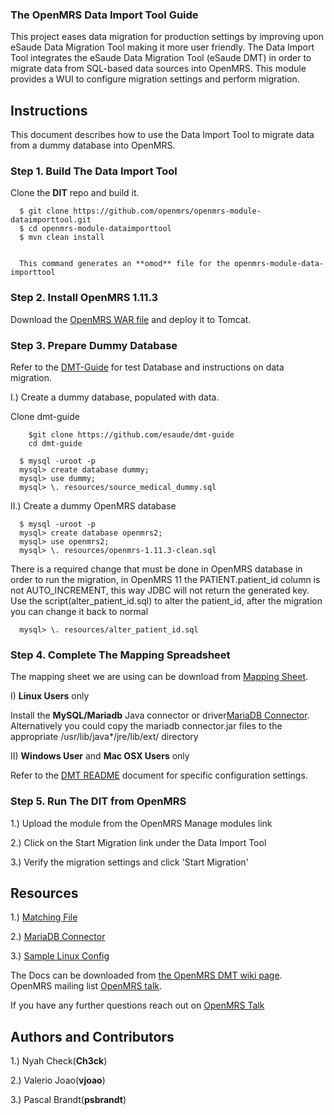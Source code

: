 ### The OpenMRS Data Import Tool Guide

This project eases data migration for production settings by improving upon eSaude Data Migration Tool making it more user friendly. The Data Import Tool integrates  the eSaude Data Migration Tool (eSaude DMT) in order to migrate data from SQL-based data sources into OpenMRS. This module provides a WUI to configure migration settings and perform migration. 

## Instructions

This document describes how to use the Data Import Tool to migrate data from a dummy database into OpenMRS.

### Step 1. Build The Data Import Tool

Clone the **DIT** repo and build it.

````
  $ git clone https://github.com/openmrs/openmrs-module-dataimporttool.git
  $ cd openmrs-module-dataimporttool
  $ mvn clean install

  
  This command generates an **omod** file for the openmrs-module-data-importtool 
````

### Step 2. Install OpenMRS 1.11.3

Download the [OpenMRS WAR file](http://sourceforge.net/projects/openmrs/files/releases/OpenMRS_Platform_1.11.3/openmrs.war/download) and deploy it to Tomcat.

### Step 3. Prepare Dummy Database

Refer to the [DMT-Guide](https://github.com/esaude/dmt-guide)
for test Database and instructions on data migration.

I.) Create a dummy database, populated with data.

Clone dmt-guide
````
	$git clone https://github.com/esaude/dmt-guide
	cd dmt-guide
````

````
  $ mysql -uroot -p
  mysql> create database dummy;
  mysql> use dummy;
  mysql> \. resources/source_medical_dummy.sql
````

II.) Create a dummy OpenMRS database

````
  $ mysql -uroot -p
  mysql> create database openmrs2;
  mysql> use openmrs2;
  mysql> \. resources/openmrs-1.11.3-clean.sql
````
There is a required change that must be done in OpenMRS database in order to run the migration, in OpenMRS 11 the PATIENT.patient_id column is not AUTO_INCREMENT, this way JDBC will not return the generated key. 
Use the script(alter_patient_id.sql) to alter the patient_id, after the migration you can change it back to normal

````
  mysql> \. resources/alter_patient_id.sql
````

### Step 4. Complete The Mapping Spreadsheet

The mapping sheet we are using can be download from [Mapping Sheet](https://github.com/esaude/dmt-guide/blob/master/resources/dummy-data-mapping_version.xls).


I)   **Linux Users** only

Install the **MySQL/Mariadb** Java connector or driver[MariaDB Connector](https://code.mariadb.com/connectors/java/).
Alternatively you could copy the mariadb connector.jar files to the appropriate /usr/lib/java*/jre/lib/ext/ directory
      
II)  **Windows User** and **Mac OSX Users** only

Refer to the [DMT README](https://github.com/esaude/data-migration-system/blob/master/README.md) document for specific configuration settings.


### Step 5. Run The DIT from OpenMRS 

1.) Upload the module from the OpenMRS Manage modules link

2.) Click on the Start Migration link under the Data Import Tool

3.) Verify the migration settings and click 'Start Migration'


## Resources

1.) [Matching File](https://github.com/esaude/dmt-guide/blob/master/resources/dummy-data-mapping_version.xls)

2.) [MariaDB Connector](https://code.mariadb.com/connectors/java/)

3.) [Sample Linux Config](https://github.com/esaude/dmt-guide/tree/master/resources/config.xml)

The Docs can be downloaded from [the OpenMRS DMT wiki page](https://wiki.openmrs.org/pages/viewpageattachments.action?pageId=80379983).
OpenMRS mailing list [OpenMRS talk](https://talk.openmrs.org).

If you have any further questions reach out on [OpenMRS Talk](https://talk.openmrs.org)


## Authors and Contributors

1.) Nyah Check(**Ch3ck**)

2.) Valerio Joao(**vjoao**)

3.) Pascal Brandt(**psbrandt**) 
